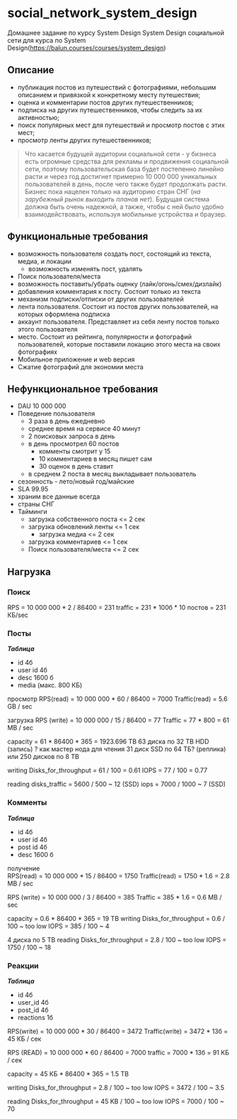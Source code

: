 # social_network_system_design
Домашнее задание по курсу System Design
System Design социальной сети для курса по System Design(https://balun.courses/courses/system_design)

## Описание
- публикация постов из путешествий с фотографиями, небольшим описанием и привязкой к конкретному месту путешествия;
- оценка и комментарии постов других путешественников;
- подписка на других путешественников, чтобы следить за их активностью;
- поиск популярных мест для путешествий и просмотр постов с этих мест;
- просмотр ленты других путешественников;

> Что касается будущей аудитории социальной сети - у бизнеса есть огромные средства для рекламы и продвижения социальной сети, поэтому пользовательская база будет постепенно линейно расти и через год достигнет примерно 10 000 000 уникальных пользователей в день, после чего также будет продолжать расти. Бизнес пока нацелен только на аудиторию стран СНГ (*на зарубежный рынок выходить планов нет*). Будущая система должна быть очень надежной, а также, чтобы с ней было удобно взаимодействовать, используя мобильные устройства и браузер.


## Функциональные требования
- возможность пользователя создать пост, состоящий из текста, медиa, и локации
  - возможность изменять пост, удалять
- Поиск пользователя/места
- возможность поставить/убрать оценку (лайк/огонь/смех/дизлайк)
- добавления комментария к посту. Состоит только из текста
- механизм подписки/отписки от других пользователей
- лента пользователя. Состоит из постов других пользователей, на которых оформлена подписка
- аккаунт пользователя. Представляет из себя ленту постов только этого пользователя
- место. Состоит из рейтинга, популярности и фотографий пользователей, которые поставили локацию этого места на своих фотографиях
- Мобильное приложение и web версия
- Сжатие фотографий для экономии места

## Нефункциональное требования
- DAU 10 000 000
- Поведение пользователя
  - 3 раза в день ежедневно
  - среднее время на сервисе 40 минут
  - 2 поисковых запроса в день
  - в день просмотрел 60 постов
    - комменты смотрит у 15
    - 10 комментариев в месяц пишет сам
    - 30 оценок в день ставит
  - в среднем 2 поста в месяц выкладывает пользователь
- сезонность - лето/новый год/майские
- SLA 99.95
- храним все данные всегда
- страны СНГ
- Тайминги
  - загрузка собственного поста <= 2 сек
  - загрузка обновлений ленты <= 1 сек
    - загрузка медиа <= 2 сек
  - загрузка комментариев <= 1 сек
  - Поиск пользователя/места <= 2 сек

## Нагрузка    
### Поиск 
RPS = 10 000 000 * 2 / 86400 = 231
traffic = 231 * 100б * 10 постов = 231 КБ/sec


### Посты
_**Таблица**_
- id 4б
- user id 4б
- desc 1600 б
- media (макс. 800 КБ)

просмотр
RPS(read) = 10 000 000 * 60 / 86400 = 7000 
Traffic(read) =  5.6 GB / sec

загрузка
RPS (write) = 10 000 000 / 15 / 86400 = 77
Traffic = 77 * 800 = 61 MB / sec

capacity = 61 * 86400 * 365 = 1923.696 TB
63 диска по 32 TB HDD (запись) ? как мастер нода
для чтения 31 диск SSD по 64 ТБ? (реплика)
или 250 дисков по 8 TB

writing
Disks_for_throughput = 61 / 100 = 0.61
IOPS = 77 / 100 = 0.77

reading
disks_traffic = 5600 / 500 ~ 12 (SSD)
iops = 7000 / 1000 ~ 7 (SSD)


### Комменты
_**Таблица**_
- id 4б
- user id 4б
- post id 4б
- desc 1600 б

получение  
RPS(read) = 10 000 000 * 15 / 86400 = 1750 
Traffic(read) =  1750 * 1.6 = 2.8 MB / sec

RPS (write) = 10 000 000 / 3 / 86400 = 385
Traffic = 385 * 1.6 = 0.6 MB / sec

capacity = 0.6 * 86400 * 365 = 19 TB
writing
Disks_for_throughput = 0.6 / 100 ~ too low
IOPS = 385 / 100 ~ 4 

4 диска по 5 TB
reading 
Disks_for_throughput = 2.8 / 100 ~ too low
IOPS = 1750 / 100 ~ 18 



### Реакции
_**Таблица**_
- id 4б
- user_id 4б
- post_id 4б
- reactions 1б

RPS(write) = 10 000 000 * 30 / 86400 = 3472
Traffic(write) = 3472 * 13б = 45 КБ / сек

RPS (READ) = 10 000 000 * 60 / 86400 = 7000
traffic = 7000 * 13б = 91 КБ / сек


capacity = 45 КБ * 86400 * 365 = 1.5 TB

writing 
Disks_for_throughput = 2.8 / 100 ~ too low
IOPS = 3472 / 100 ~ 3.5

reading
Disks_for_throughput = 45 KB / 100 ~ too low
IOPS = 7000 / 100 ~ 70



